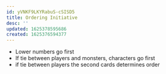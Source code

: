 ```yaml
---
id: yVNKF9LKYRabuS-cSISD5
title: Ordering Initiative
desc: ''
updated: 1625378595686
created: 1625376594377
---
```


- Lower numbers go first
- If tie between players and monsters, characters go first
- if tie between players the second cards determines order
